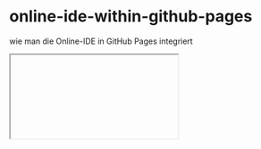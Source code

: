 # online-ide-within-github-pages #

wie man die Online-IDE in GitHub Pages integriert

<iframe></iframe>
